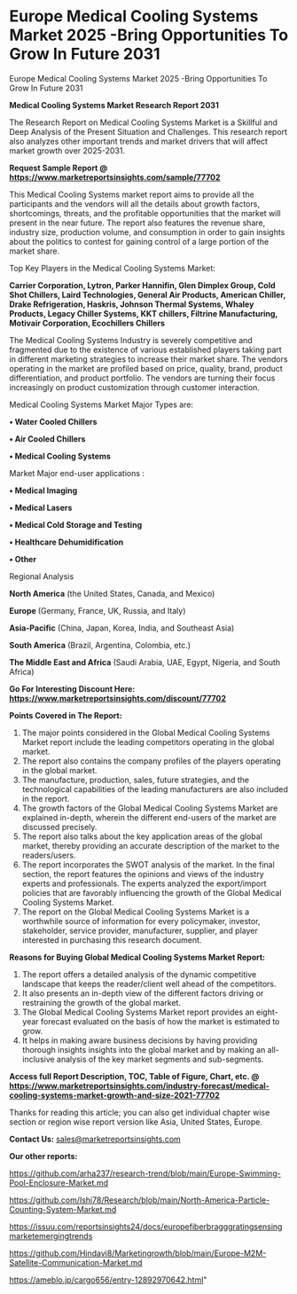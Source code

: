 # Europe Medical Cooling Systems Market 2025 -Bring Opportunities To Grow In Future 2031
Europe Medical Cooling Systems Market 2025 -Bring Opportunities To Grow In Future 2031

<strong>Medical Cooling Systems Market Research Report 2031</strong>

The Research Report on Medical Cooling Systems Market is a Skillful and Deep Analysis of the Present Situation and Challenges. This research report also analyzes other important trends and market drivers that will affect market growth over 2025-2031.

<strong>Request Sample Report @ <a href=https://www.marketreportsinsights.com/sample/77702>https://www.marketreportsinsights.com/sample/77702</a></strong>

This Medical Cooling Systems market report aims to provide all the participants and the vendors will all the details about growth factors, shortcomings, threats, and the profitable opportunities that the market will present in the near future. The report also features the revenue share, industry size, production volume, and consumption in order to gain insights about the politics to contest for gaining control of a large portion of the market share.

Top Key Players in the Medical Cooling Systems Market:

<strong>Carrier Corporation, Lytron, Parker Hannifin, Glen Dimplex Group, Cold Shot Chillers, Laird Technologies, General Air Products, American Chiller, Drake Refrigeration, Haskris, Johnson Thermal Systems, Whaley Products, Legacy Chiller Systems, KKT chillers, Filtrine Manufacturing, Motivair Corporation, Ecochillers Chillers</strong>

The Medical Cooling Systems Industry is severely competitive and fragmented due to the existence of various established players taking part in different marketing strategies to increase their market share. The vendors operating in the market are profiled based on price, quality, brand, product differentiation, and product portfolio. The vendors are turning their focus increasingly on product customization through customer interaction.

Medical Cooling Systems Market Major Types are:

<strong>• Water Cooled Chillers

• Air Cooled Chillers

• Medical Cooling Systems</strong>

Market Major end-user applications :

<strong>• Medical Imaging

• Medical Lasers

• Medical Cold Storage and Testing

• Healthcare Dehumidification

• Other</strong>

Regional Analysis

</u><strong><b>North America</b></strong> (the United States, Canada, and Mexico)

<strong><b>Europe </b></strong>(Germany, France, UK, Russia, and Italy)

<strong><b>Asia-Pacific</b></strong> (China, Japan, Korea, India, and Southeast Asia)

<strong><b>South America</b></strong> (Brazil, Argentina, Colombia, etc.)

<strong><b>The Middle East and Africa</b></strong> (Saudi Arabia, UAE, Egypt, Nigeria, and South Africa)

<strong>Go For Interesting Discount Here: <a href=https://www.marketreportsinsights.com/discount/77702>https://www.marketreportsinsights.com/discount/77702</a></strong>

<strong>Points Covered in The Report:</strong>
<ol>
  <li>The major points considered in the Global Medical Cooling Systems Market report include the leading competitors operating in the global market.</li>
  <li>The report also contains the company profiles of the players operating in the global market.</li>
  <li>The manufacture, production, sales, future strategies, and the technological capabilities of the leading manufacturers are also included in the report.</li>
  <li>The growth factors of the Global Medical Cooling Systems Market are explained in-depth, wherein the different end-users of the market are discussed precisely.</li>
  <li>The report also talks about the key application areas of the global market, thereby providing an accurate description of the market to the readers/users.</li>
  <li>The report incorporates the SWOT analysis of the market. In the final section, the report features the opinions and views of the industry experts and professionals. The experts analyzed the export/import policies that are favorably influencing the growth of the Global Medical Cooling Systems Market.</li>
  <li>The report on the Global Medical Cooling Systems Market is a worthwhile source of information for every policymaker, investor, stakeholder, service provider, manufacturer, supplier, and player interested in purchasing this research document.</li>
</ol>
<strong>Reasons for Buying Global Medical Cooling Systems Market Report:</strong>

<ol>
  <li>The report offers a detailed analysis of the dynamic competitive landscape that keeps the reader/client well ahead of the competitors.</li>
  <li>It also presents an in-depth view of the different factors driving or restraining the growth of the global market.</li>
  <li>The Global Medical Cooling Systems Market report provides an eight-year forecast evaluated on the basis of how the market is estimated to grow.</li>
  <li>It helps in making aware business decisions by having providing thorough insights insights into the global market and by making an all-inclusive analysis of the key market segments and sub-segments.</li>
</ol>
<strong>Access full Report Description, TOC, Table of Figure, Chart, etc. @ <a href=https://www.marketreportsinsights.com/industry-forecast/medical-cooling-systems-market-growth-and-size-2021-77702>https://www.marketreportsinsights.com/industry-forecast/medical-cooling-systems-market-growth-and-size-2021-77702</a></strong>


Thanks for reading this article; you can also get individual chapter wise section or region wise report version like Asia, United States, Europe.

<strong>Contact Us:</strong>
sales@marketreportsinsights.com

<strong>Our other reports:</strong>

<a href=https://github.com/arha237/research-trend/blob/main/Europe-Swimming-Pool-Enclosure-Market.md>https://github.com/arha237/research-trend/blob/main/Europe-Swimming-Pool-Enclosure-Market.md</a>

<a href=https://github.com/Ishi78/Research/blob/main/North-America-Particle-Counting-System-Market.md>https://github.com/Ishi78/Research/blob/main/North-America-Particle-Counting-System-Market.md</a>

<a href=https://issuu.com/reportsinsights24/docs/europefiberbragggratingsensingmarketemergingtrends>https://issuu.com/reportsinsights24/docs/europefiberbragggratingsensingmarketemergingtrends</a>

<a href=https://github.com/Hindavi8/Marketingrowth/blob/main/Europe-M2M-Satellite-Communication-Market.md>https://github.com/Hindavi8/Marketingrowth/blob/main/Europe-M2M-Satellite-Communication-Market.md</a>

<a href=https://ameblo.jp/cargo656/entry-12892970642.html>https://ameblo.jp/cargo656/entry-12892970642.html</a>"
